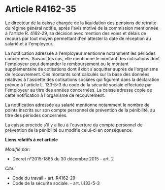 # Article R4162-35

Le directeur de la caisse chargée de la liquidation des pensions de retraite du régime général notifie, après l'avis motivé
de la commission mentionnée à l'article R. 4162-29, sa décision avec mention des voies et délais de recours par tout moyen
permettant d'en attester la date de réception au salarié et à l'employeur. 

La notification adressée à l'employeur mentionne notamment les périodes concernées. Suivant les cas, elle mentionne le
montant des cotisations dont l'employeur peut demander le remboursement ou le montant supplémentaire de cotisations dont il
doit s'acquitter auprès de l'organisme de recouvrement. Ces montants sont calculés sur la base des données relatives à
l'assiette des cotisations sociales qui figurent dans la déclaration prévue à l'article L. 133-5-3 du code de la sécurité
sociale effectuée par l'employeur au titre des années concernées. La caisse adresse copie de cette notification à l'organisme
de recouvrement. 

La notification adressée au salarié mentionne notamment le nombre de points inscrits sur son compte personnel de prévention
de la pénibilité, au titre des périodes concernées. 

La caisse procède s'il y a lieu à l'ouverture du compte personnel de prévention de la pénibilité ou modifie celui-ci en
conséquence.

**Liens relatifs à cet article**

_Modifié par_:

  - Décret n°2015-1885 du 30 décembre 2015 - art. 2

_Cite_:

  - Code du travail - art. R4162-29
  - Code de la sécurité sociale. - art. L133-5-3
